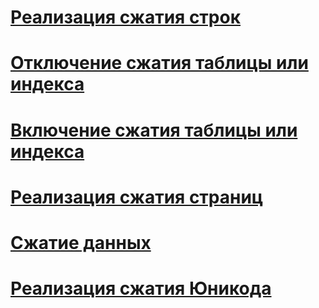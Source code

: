 # [Реализация сжатия строк](row-compression-implementation.md)
# [Отключение сжатия таблицы или индекса](disable-compression-on-a-table-or-index.md)
# [Включение сжатия таблицы или индекса](enable-compression-on-a-table-or-index.md)
# [Реализация сжатия страниц](page-compression-implementation.md)
# [Сжатие данных](data-compression.md)
# [Реализация сжатия Юникода](unicode-compression-implementation.md)
